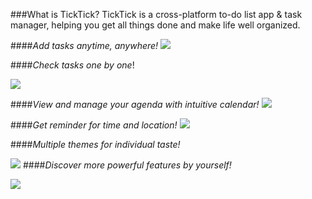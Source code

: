 ###What is TickTick?
TickTick is a cross-platform to-do list app & task manager, helping you get all things done and make life well organized.

####*Add tasks anytime, anywhere!*
![](tidy.png)

####*Check tasks one by one*!

![](itemize.png)

####*View and manage your agenda with intuitive calendar!*
![](simple.png)


####*Get reminder for time and  location!*
![](reminded.png)

####*Multiple themes for individual taste!*

![](themes.png)
####*Discover more powerful features by yourself!*

![](integration.png)

